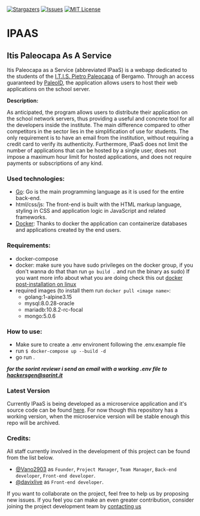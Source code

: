 [![Stargazers][stars-shield]][stars-url]
[![Issues][issues-shield]][issues-url]
[![MIT License][license-shield]][license-url]

# IPAAS

## Itis Paleocapa As A Service

Itis Paleocapa as a Service (abbreviated IPaaS) is a webapp dedicated to the students of the [I.T.I.S. Pietro Paleocapa](https://www.itispaleocapa.edu.it) of Bergamo.
Through an access guaranteed by [PaleoID](https://github.com/cristianlivella/paleoid-backend), the application allows users to host their web applications on the school server.

**Description:**

As anticipated, the program allows users to distribute their application on the school network servers, thus providing a useful and concrete tool for all the developers inside the institute.
The main difference compared to other competitors in the sector lies in the simplification of use for students. The only requirement is to have an email from the institution, without requiring a credit card to verify its authenticity.
Furthermore, IPaaS does not limit the number of applications that can be hosted by a single user, does not impose a maximum hour limit for hosted applications, and does not require payments or subscriptions of any kind.


### Used technologies:

- [Go](https://go.dev): Go is the main programming language as it is used for the entire back-end.
- html/css/js: The front-end is built with the HTML markup language, styling in CSS and application logic in JavaScript and related frameworks.
- [Docker](https://www.docker.com): Thanks to docker the application can containerize databases and applications created by the end users.

### Requirements:
- docker-compose
- docker: make sure you have sudo privileges on the docker group, if you don't wanna do that than run `go build .` and run the binary as sudo)
If you want more info about what you are doing check this out [docker post-installation on linux](https://docs.docker.com/engine/install/linux-postinstall/)
- required images (to install them run `docker pull <image name>`:
  - golang:1-alpine3.15
  - mysql:8.0.28-oracle
  - mariadb:10.8.2-rc-focal
  - mongo:5.0.6

### How to use:
- Make sure to create a .env environent following the .env.example file
- run `$ docker-compose up --build -d`
- go run .

_**for the sorint reviewr i send an email with a working .env file to hackersgen@sorint.it**_

### Latest Version
Currently IPaaS is being developed as a microservice application and it's source code can be found [here](https://github.com/ipaas-org).
For now though this repository has a working version, when the microservice version will be stable enough this repo will be archived. 

### Credits:

All staff currently involved in the development of this project can be found from the list below.

- [@Vano2903](https://github.com/Vano2903/) as `Founder`, `Project Manager`, `Team Manager`, `Back-end developer`, `Front-end developer`.
- [@davixlive](https://github.com/davixlive) as `Front-end developer`.

If you want to collaborate on the project, feel free to help us by proposing new issues.
If you feel you can make an even greater contribution, consider joining the project development team by [contacting us](https://mail.google.com/mail/?view=cm&source=mailto&to=davidevanoncini2003@gmail.com)

<!-- or making a voluntary donation through our [Ko-fi page](https://ko-fi.com/Vano2903). -->

[stars-shield]: https://img.shields.io/github/stars/vano2903/ipaas.svg?style=for-the-badge
[stars-url]: https://github.com/vano2903/ipaas/stargazers
[issues-shield]: https://img.shields.io/github/issues/vano2903/ipaas.svg?style=for-the-badge
[issues-url]: https://github.com/vano2903/ipaas/issues
[license-shield]: https://img.shields.io/github/license/vano2903/ipaas.svg?style=for-the-badge
[license-url]: https://github.com/vano2903/ipaas/blob/master/LICENSE.txt

[product-screenshot]: images/screenshot.png
